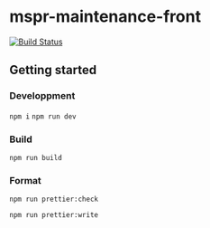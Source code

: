 # mspr-maintenance-front

[![Build Status](https://drone.k3d.dev/api/badges/Ked57/mspr-maintenance-front/status.svg)](https://drone.k3d.dev/Ked57/mspr-maintenance-front)

## Getting started

### Developpment

`npm i`
`npm run dev`

### Build

`npm run build`

### Format

`npm run prettier:check`

`npm run prettier:write`

